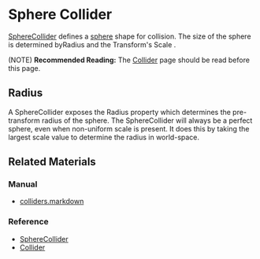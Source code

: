# Sphere Collider
[SphereCollider](https://github.com/PlasmaEngine/PlasmaDocs/tree/master/docs/C%2B%2B/code_reference/class_reference/spherecollider.markdown) defines a [sphere](https://en.wikipedia.org/wiki/Sphere ) shape for collision. The size of the sphere is determined byRadius  and the Transform's Scale .

(NOTE) **Recommended Reading:** The [Collider](https://plasmaengine.github.io/PlasmaDocs/Plasma1/Editor/physics/colliders.markdown) page should be read before this page.

## Radius
A SphereCollider exposes the Radius  property which determines the pre-transform radius of the sphere. The SphereCollider will always be a perfect sphere, even when non-uniform scale is present. It does this by taking the largest scale value to determine the radius in world-space.

## Related Materials
### Manual
- [colliders.markdown](https://plasmaengine.github.io/PlasmaDocs/Plasma1/Editor/physics/colliders.markdown)

### Reference
- [SphereCollider](https://github.com/PlasmaEngine/PlasmaDocs/tree/master/docs/C%2B%2B/code_reference/class_reference/spherecollider.markdown)
- [Collider](https://github.com/PlasmaEngine/PlasmaDocs/tree/master/docs/C%2B%2B/code_reference/class_reference/collider.markdown) 

 